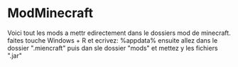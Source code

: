 # ModMinecraft
Voici tout les mods a mettr edirectement dans  le dossiers mod de minecraft. 
faites touche Windows + R et ecrivez: %appdata%
ensuite allez dans le dossier ".miencraft" puis dan sle dossier "mods" et mettez y les fichiers ".jar"
